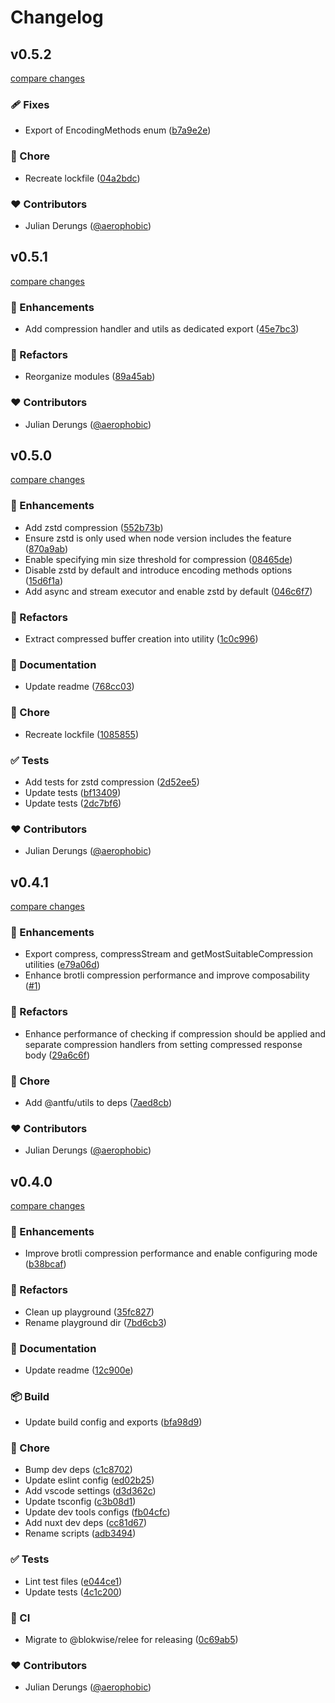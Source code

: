 # Changelog


## v0.5.2

[compare changes](https://github.com/blokwise/h3-compression/compare/v0.5.1...v0.5.2)

### 🩹 Fixes

- Export of EncodingMethods enum ([b7a9e2e](https://github.com/blokwise/h3-compression/commit/b7a9e2e))

### 🏡 Chore

- Recreate lockfile ([04a2bdc](https://github.com/blokwise/h3-compression/commit/04a2bdc))

### ❤️ Contributors

- Julian Derungs ([@aerophobic](https://github.com/aerophobic))

## v0.5.1

[compare changes](https://github.com/blokwise/h3-compression/compare/v0.5.0...v0.5.1)

### 🚀 Enhancements

- Add compression handler and utils as dedicated export ([45e7bc3](https://github.com/blokwise/h3-compression/commit/45e7bc3))

### 💅 Refactors

- Reorganize modules ([89a45ab](https://github.com/blokwise/h3-compression/commit/89a45ab))

### ❤️ Contributors

- Julian Derungs ([@aerophobic](https://github.com/aerophobic))

## v0.5.0

[compare changes](https://github.com/blokwise/h3-compression/compare/v0.4.1...v0.5.0)

### 🚀 Enhancements

- Add zstd compression ([552b73b](https://github.com/blokwise/h3-compression/commit/552b73b))
- Ensure zstd is only used when node version includes the feature ([870a9ab](https://github.com/blokwise/h3-compression/commit/870a9ab))
- Enable specifying min size threshold for compression ([08465de](https://github.com/blokwise/h3-compression/commit/08465de))
- Disable zstd by default and introduce encoding methods options ([15d6f1a](https://github.com/blokwise/h3-compression/commit/15d6f1a))
- Add async and stream executor and enable zstd by default ([046c6f7](https://github.com/blokwise/h3-compression/commit/046c6f7))

### 💅 Refactors

- Extract compressed buffer creation into utility ([1c0c996](https://github.com/blokwise/h3-compression/commit/1c0c996))

### 📖 Documentation

- Update readme ([768cc03](https://github.com/blokwise/h3-compression/commit/768cc03))

### 🏡 Chore

- Recreate lockfile ([1085855](https://github.com/blokwise/h3-compression/commit/1085855))

### ✅ Tests

- Add tests for zstd compression ([2d52ee5](https://github.com/blokwise/h3-compression/commit/2d52ee5))
- Update tests ([bf13409](https://github.com/blokwise/h3-compression/commit/bf13409))
- Update tests ([2dc7bf6](https://github.com/blokwise/h3-compression/commit/2dc7bf6))

### ❤️ Contributors

- Julian Derungs ([@aerophobic](https://github.com/aerophobic))

## v0.4.1

[compare changes](https://github.com/blokwise/h3-compression/compare/v0.4.0...v0.4.1)

### 🚀 Enhancements

- Export compress, compressStream and getMostSuitableCompression utilities ([e79a06d](https://github.com/blokwise/h3-compression/commit/e79a06d))
- Enhance brotli compression performance and improve composability ([#1](https://github.com/blokwise/h3-compression/pull/1))

### 💅 Refactors

- Enhance performance of checking if compression should be applied and separate compression handlers from setting compressed response body ([29a6c6f](https://github.com/blokwise/h3-compression/commit/29a6c6f))

### 🏡 Chore

- Add @antfu/utils to deps ([7aed8cb](https://github.com/blokwise/h3-compression/commit/7aed8cb))

### ❤️ Contributors

- Julian Derungs ([@aerophobic](https://github.com/aerophobic))

## v0.4.0

[compare changes](https://github.com/blokwise/h3-compression/compare/v0.3.3...v0.4.0)

### 🚀 Enhancements

- Improve brotli compression performance and enable configuring mode ([b38bcaf](https://github.com/blokwise/h3-compression/commit/b38bcaf))

### 💅 Refactors

- Clean up playground ([35fc827](https://github.com/blokwise/h3-compression/commit/35fc827))
- Rename playground dir ([7bd6cb3](https://github.com/blokwise/h3-compression/commit/7bd6cb3))

### 📖 Documentation

- Update readme ([12c900e](https://github.com/blokwise/h3-compression/commit/12c900e))

### 📦 Build

- Update build config and exports ([bfa98d9](https://github.com/blokwise/h3-compression/commit/bfa98d9))

### 🏡 Chore

- Bump dev deps ([c1c8702](https://github.com/blokwise/h3-compression/commit/c1c8702))
- Update eslint config ([ed02b25](https://github.com/blokwise/h3-compression/commit/ed02b25))
- Add vscode settings ([d3d362c](https://github.com/blokwise/h3-compression/commit/d3d362c))
- Update tsconfig ([c3b08d1](https://github.com/blokwise/h3-compression/commit/c3b08d1))
- Update dev tools configs ([fb04cfc](https://github.com/blokwise/h3-compression/commit/fb04cfc))
- Add nuxt dev deps ([cc81d67](https://github.com/blokwise/h3-compression/commit/cc81d67))
- Rename scripts ([adb3494](https://github.com/blokwise/h3-compression/commit/adb3494))

### ✅ Tests

- Lint test files ([e044ce1](https://github.com/blokwise/h3-compression/commit/e044ce1))
- Update tests ([4c1c200](https://github.com/blokwise/h3-compression/commit/4c1c200))

### 🤖 CI

- Migrate to @blokwise/relee for releasing ([0c69ab5](https://github.com/blokwise/h3-compression/commit/0c69ab5))

### ❤️ Contributors

- Julian Derungs ([@aerophobic](https://github.com/aerophobic))


